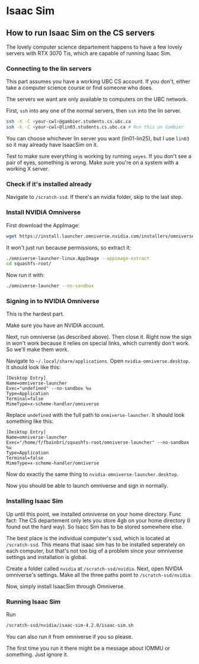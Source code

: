 # Isaac Sim

## How to run Isaac Sim on the CS servers
The lovely computer science departement happens to have a 
few lovely servers with RTX 3070 Tis, which are capable of running
Isaac Sim.

### Connecting to the lin servers
This part assumes you have a working UBC CS account.
If you don't, either take a computer science course or find 
someone who does.

The servers we want are only available to computers on the UBC network.

First, `ssh` into any one of the normal servers, then `ssh` into the lin server.
```bash
ssh -X -C <your-cwl>@gambier.students.cs.ubc.ca
ssh -X -C <your-cwl>@lin03.students.cs.ubc.ca # Run this on Gambier
```
You can choose whichever lin server you want (lin01-lin25),
but I use `lin03` so it may already have IsaacSim on it.

Test to make sure everything is working by running `xeyes`. If you
don't see a pair of eyes, something is wrong. Make sure you're on 
a system with a working X server.

### Check if it's installed already
Navigate to `/scratch-ssd`. If there's an nvidia folder, skip to the last step.

### Install NVIDIA Omniverse
First download the AppImage:
```bash
wget https://install.launcher.omniverse.nvidia.com/installers/omniverse-launcher-linux.AppImage
```
It won't just run because permissions, so extract it:
```bash
./omniverse-launcher-linux.AppImage --appimage-extract
cd squashfs-root/
```
Now run it with:
```bash
./omniverse-launcher --no-sandbox
```

### Signing in to NVIDIA Omniverse
This is the hardest part.

Make sure you have an NVIDIA account.

Next, run omniverse (as described above).
Then close it. Right now the sign in won't work because it relies on
special links, which currently don't work. So we'll make them work.

Navigate to `~/.local/share/applications`.
Open `nvidia-omniverse.desktop`. It should look like this:
```desktop
[Desktop Entry]
Name=omniverse-launcher
Exec="undefined" --no-sandbox %u
Type=Application
Terminal=false
MimeType=x-scheme-handler/omniverse
```
Replace `undefined` with the full path to `onmiverse-launcher`.
It should look something like this:
```desktop
[Desktop Entry]
Name=omniverse-launcher
Exec="/home/f/fbainbri/squashfs-root/omniverse-launcher" --no-sandbox %u
Type=Application
Terminal=false
MimeType=x-scheme-handler/omniverse
```
Now do exactly the same thing to `nvidia-omniverse-launcher.desktop`.

Now you should be able to launch omniverse and sign in normally.

### Installing Isaac Sim
Up until this point, we installed omniverse on your home directory.
Func fact: The CS departement only lets
you store 4gb on your home directory (I found out the hard way). 
So Isacc Sim has to be stored somewhere else.

The best place is the individual computer's ssd, which is located at `/scratch-ssd`.
This means that isaac sim has to be installed seperately on each computer,
but that's not too big of a problem since your omniverse settings and installation
is global.

Create a folder called `nvidia` at `/scratch-ssd/nvidia`.
Next, open NVIDIA omniverse's settings. Make all the three paths point to
`/scratch-ssd/nvidia`.

Now, simply install IsaacSim through Omniverse.

### Running Isaac Sim
Run
```bash
/scratch-ssd/nvidia/isaac-sim-4.2.0/isaac-sim.sh
```
You can also run it from omniverse if you so please.

The first time you run it there might be a message about IOMMU or something.
Just ignore it.

